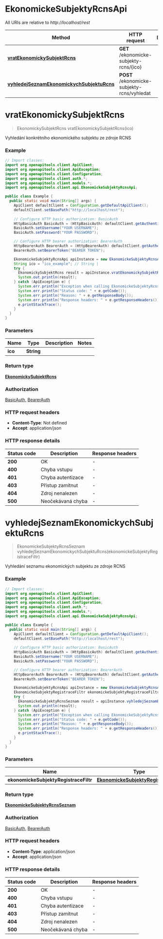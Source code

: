 # EkonomickeSubjektyRcnsApi

All URIs are relative to *http://localhost/rest*

| Method | HTTP request | Description |
|------------- | ------------- | -------------|
| [**vratEkonomickySubjektRcns**](EkonomickeSubjektyRcnsApi.md#vratEkonomickySubjektRcns) | **GET** /ekonomicke-subjekty-rcns/{ico} |  |
| [**vyhledejSeznamEkonomickychSubjektuRcns**](EkonomickeSubjektyRcnsApi.md#vyhledejSeznamEkonomickychSubjektuRcns) | **POST** /ekonomicke-subjekty-rcns/vyhledat |  |


<a name="vratEkonomickySubjektRcns"></a>
# **vratEkonomickySubjektRcns**
> EkonomickySubjektRcns vratEkonomickySubjektRcns(ico)



Vyhledání konkrétního ekonomického subjektu ze zdroje RCNS

### Example
```java
// Import classes:
import org.openapitools.client.ApiClient;
import org.openapitools.client.ApiException;
import org.openapitools.client.Configuration;
import org.openapitools.client.auth.*;
import org.openapitools.client.models.*;
import org.openapitools.client.api.EkonomickeSubjektyRcnsApi;

public class Example {
  public static void main(String[] args) {
    ApiClient defaultClient = Configuration.getDefaultApiClient();
    defaultClient.setBasePath("http://localhost/rest");
    
    // Configure HTTP basic authorization: BasicAuth
    HttpBasicAuth BasicAuth = (HttpBasicAuth) defaultClient.getAuthentication("BasicAuth");
    BasicAuth.setUsername("YOUR USERNAME");
    BasicAuth.setPassword("YOUR PASSWORD");

    // Configure HTTP bearer authorization: BearerAuth
    HttpBearerAuth BearerAuth = (HttpBearerAuth) defaultClient.getAuthentication("BearerAuth");
    BearerAuth.setBearerToken("BEARER TOKEN");

    EkonomickeSubjektyRcnsApi apiInstance = new EkonomickeSubjektyRcnsApi(defaultClient);
    String ico = "ico_example"; // String | 
    try {
      EkonomickySubjektRcns result = apiInstance.vratEkonomickySubjektRcns(ico);
      System.out.println(result);
    } catch (ApiException e) {
      System.err.println("Exception when calling EkonomickeSubjektyRcnsApi#vratEkonomickySubjektRcns");
      System.err.println("Status code: " + e.getCode());
      System.err.println("Reason: " + e.getResponseBody());
      System.err.println("Response headers: " + e.getResponseHeaders());
      e.printStackTrace();
    }
  }
}
```

### Parameters

| Name | Type | Description  | Notes |
|------------- | ------------- | ------------- | -------------|
| **ico** | **String**|  | |

### Return type

[**EkonomickySubjektRcns**](EkonomickySubjektRcns.md)

### Authorization

[BasicAuth](../README.md#BasicAuth), [BearerAuth](../README.md#BearerAuth)

### HTTP request headers

 - **Content-Type**: Not defined
 - **Accept**: application/json

### HTTP response details
| Status code | Description | Response headers |
|-------------|-------------|------------------|
| **200** | OK |  -  |
| **400** | Chyba vstupu |  -  |
| **401** | Chyba autentizace |  -  |
| **403** | Přístup zamítnut |  -  |
| **404** | Zdroj nenalezen |  -  |
| **500** | Neočekávaná chyba |  -  |

<a name="vyhledejSeznamEkonomickychSubjektuRcns"></a>
# **vyhledejSeznamEkonomickychSubjektuRcns**
> EkonomickeSubjektyRcnsSeznam vyhledejSeznamEkonomickychSubjektuRcns(ekonomickeSubjektyRegistraceFiltr)



Vyhledání seznamu ekonomických subjektu ze zdroje RCNS

### Example
```java
// Import classes:
import org.openapitools.client.ApiClient;
import org.openapitools.client.ApiException;
import org.openapitools.client.Configuration;
import org.openapitools.client.auth.*;
import org.openapitools.client.models.*;
import org.openapitools.client.api.EkonomickeSubjektyRcnsApi;

public class Example {
  public static void main(String[] args) {
    ApiClient defaultClient = Configuration.getDefaultApiClient();
    defaultClient.setBasePath("http://localhost/rest");
    
    // Configure HTTP basic authorization: BasicAuth
    HttpBasicAuth BasicAuth = (HttpBasicAuth) defaultClient.getAuthentication("BasicAuth");
    BasicAuth.setUsername("YOUR USERNAME");
    BasicAuth.setPassword("YOUR PASSWORD");

    // Configure HTTP bearer authorization: BearerAuth
    HttpBearerAuth BearerAuth = (HttpBearerAuth) defaultClient.getAuthentication("BearerAuth");
    BearerAuth.setBearerToken("BEARER TOKEN");

    EkonomickeSubjektyRcnsApi apiInstance = new EkonomickeSubjektyRcnsApi(defaultClient);
    EkonomickeSubjektyRegistraceFiltr ekonomickeSubjektyRegistraceFiltr = new EkonomickeSubjektyRegistraceFiltr(); // EkonomickeSubjektyRegistraceFiltr | 
    try {
      EkonomickeSubjektyRcnsSeznam result = apiInstance.vyhledejSeznamEkonomickychSubjektuRcns(ekonomickeSubjektyRegistraceFiltr);
      System.out.println(result);
    } catch (ApiException e) {
      System.err.println("Exception when calling EkonomickeSubjektyRcnsApi#vyhledejSeznamEkonomickychSubjektuRcns");
      System.err.println("Status code: " + e.getCode());
      System.err.println("Reason: " + e.getResponseBody());
      System.err.println("Response headers: " + e.getResponseHeaders());
      e.printStackTrace();
    }
  }
}
```

### Parameters

| Name | Type | Description  | Notes |
|------------- | ------------- | ------------- | -------------|
| **ekonomickeSubjektyRegistraceFiltr** | [**EkonomickeSubjektyRegistraceFiltr**](EkonomickeSubjektyRegistraceFiltr.md)|  | [optional] |

### Return type

[**EkonomickeSubjektyRcnsSeznam**](EkonomickeSubjektyRcnsSeznam.md)

### Authorization

[BasicAuth](../README.md#BasicAuth), [BearerAuth](../README.md#BearerAuth)

### HTTP request headers

 - **Content-Type**: application/json
 - **Accept**: application/json

### HTTP response details
| Status code | Description | Response headers |
|-------------|-------------|------------------|
| **200** | OK |  -  |
| **400** | Chyba vstupu |  -  |
| **401** | Chyba autentizace |  -  |
| **403** | Přístup zamítnut |  -  |
| **404** | Zdroj nenalezen |  -  |
| **500** | Neočekávaná chyba |  -  |

